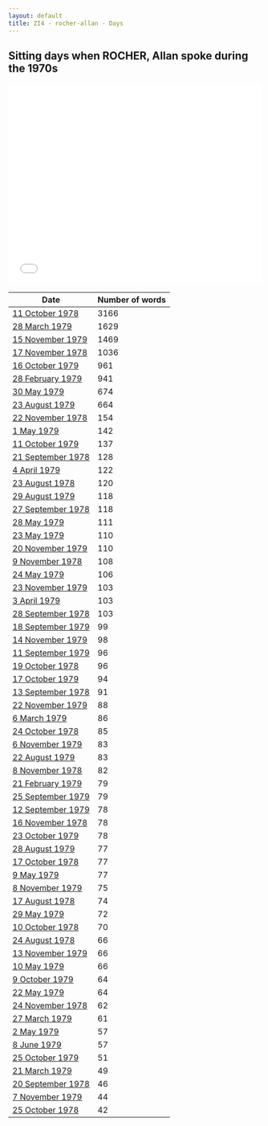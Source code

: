 ```yaml
---
layout: default
title: ZI4 - rocher-allan - Days
---
```

## Sitting days when ROCHER, Allan spoke during the 1970s

<iframe width="100%" height="400" frameborder="0" scrolling="no" src="//plot.ly/~wragge/843.embed"></iframe>

| Date | Number of words |
|--------------|----------------|
|[11 October 1978](https://historichansard.net/senate/1978/19781011_senate_31_s78/)|3166|
|[28 March 1979](https://historichansard.net/senate/1979/19790328_senate_31_s80/)|1629|
|[15 November 1979](https://historichansard.net/senate/1979/19791115_senate_31_s83/)|1469|
|[17 November 1978](https://historichansard.net/senate/1978/19781117_senate_31_s79/)|1036|
|[16 October 1979](https://historichansard.net/senate/1979/19791016_senate_31_s82/)|961|
|[28 February 1979](https://historichansard.net/senate/1979/19790228_senate_31_s80/)|941|
|[30 May 1979](https://historichansard.net/senate/1979/19790530_senate_31_s81/)|674|
|[23 August 1979](https://historichansard.net/senate/1979/19790823_senate_31_s82/)|664|
|[22 November 1978](https://historichansard.net/senate/1978/19781122_senate_31_s79/)|154|
|[1 May 1979](https://historichansard.net/senate/1979/19790501_senate_31_s81/)|142|
|[11 October 1979](https://historichansard.net/senate/1979/19791011_senate_31_s82/)|137|
|[21 September 1978](https://historichansard.net/senate/1978/19780921_senate_31_s78/)|128|
|[4 April 1979](https://historichansard.net/senate/1979/19790404_senate_31_s80/)|122|
|[23 August 1978](https://historichansard.net/senate/1978/19780823_senate_31_s78/)|120|
|[29 August 1979](https://historichansard.net/senate/1979/19790829_senate_31_s82/)|118|
|[27 September 1978](https://historichansard.net/senate/1978/19780927_senate_31_s78/)|118|
|[28 May 1979](https://historichansard.net/senate/1979/19790528_senate_31_s81/)|111|
|[23 May 1979](https://historichansard.net/senate/1979/19790523_senate_31_s81/)|110|
|[20 November 1979](https://historichansard.net/senate/1979/19791120_senate_31_s83/)|110|
|[9 November 1978](https://historichansard.net/senate/1978/19781109_senate_31_s79/)|108|
|[24 May 1979](https://historichansard.net/senate/1979/19790524_senate_31_s81/)|106|
|[23 November 1979](https://historichansard.net/senate/1979/19791123_senate_31_s83/)|103|
|[3 April 1979](https://historichansard.net/senate/1979/19790403_senate_31_s80/)|103|
|[28 September 1978](https://historichansard.net/senate/1978/19780928_senate_31_s78/)|103|
|[18 September 1979](https://historichansard.net/senate/1979/19790918_senate_31_s82/)|99|
|[14 November 1979](https://historichansard.net/senate/1979/19791114_senate_31_s83/)|98|
|[11 September 1979](https://historichansard.net/senate/1979/19790911_senate_31_s82/)|96|
|[19 October 1978](https://historichansard.net/senate/1978/19781019_senate_31_s79/)|96|
|[17 October 1979](https://historichansard.net/senate/1979/19791017_senate_31_s82/)|94|
|[13 September 1978](https://historichansard.net/senate/1978/19780913_senate_31_s78/)|91|
|[22 November 1979](https://historichansard.net/senate/1979/19791122_senate_31_s83/)|88|
|[6 March 1979](https://historichansard.net/senate/1979/19790306_SENATE_31_S80/)|86|
|[24 October 1978](https://historichansard.net/senate/1978/19781024_senate_31_s79/)|85|
|[6 November 1979](https://historichansard.net/senate/1979/19791106_senate_31_s83/)|83|
|[22 August 1979](https://historichansard.net/senate/1979/19790822_senate_31_s82/)|83|
|[8 November 1978](https://historichansard.net/senate/1978/19781108_senate_31_s79/)|82|
|[21 February 1979](https://historichansard.net/senate/1979/19790221_senate_31_s80/)|79|
|[25 September 1979](https://historichansard.net/senate/1979/19790925_senate_31_s82/)|79|
|[12 September 1979](https://historichansard.net/senate/1979/19790912_senate_31_s82/)|78|
|[16 November 1978](https://historichansard.net/senate/1978/19781116_senate_31_s79/)|78|
|[23 October 1979](https://historichansard.net/senate/1979/19791023_senate_31_s83/)|78|
|[28 August 1979](https://historichansard.net/senate/1979/19790828_senate_31_s82/)|77|
|[17 October 1978](https://historichansard.net/senate/1978/19781017_senate_31_s79/)|77|
|[9 May 1979](https://historichansard.net/senate/1979/19790509_senate_31_s81/)|77|
|[8 November 1979](https://historichansard.net/senate/1979/19791108_senate_31_s83/)|75|
|[17 August 1978](https://historichansard.net/senate/1978/19780817_senate_31_s78/)|74|
|[29 May 1979](https://historichansard.net/senate/1979/19790529_senate_31_s81/)|72|
|[10 October 1978](https://historichansard.net/senate/1978/19781010_senate_31_s78/)|70|
|[24 August 1978](https://historichansard.net/senate/1978/19780824_senate_31_s78/)|66|
|[13 November 1979](https://historichansard.net/senate/1979/19791113_senate_31_s83/)|66|
|[10 May 1979](https://historichansard.net/senate/1979/19790510_senate_31_s81/)|66|
|[9 October 1979](https://historichansard.net/senate/1979/19791009_senate_31_s82/)|64|
|[22 May 1979](https://historichansard.net/senate/1979/19790522_senate_31_s81/)|64|
|[24 November 1978](https://historichansard.net/senate/1978/19781124_senate_31_s79/)|62|
|[27 March 1979](https://historichansard.net/senate/1979/19790327_senate_31_s80/)|61|
|[2 May 1979](https://historichansard.net/senate/1979/19790502_senate_31_s81/)|57|
|[8 June 1979](https://historichansard.net/senate/1979/19790608_senate_31_s81/)|57|
|[25 October 1979](https://historichansard.net/senate/1979/19791025_senate_31_s83/)|51|
|[21 March 1979](https://historichansard.net/senate/1979/19790321_senate_31_s80/)|49|
|[20 September 1978](https://historichansard.net/senate/1978/19780920_senate_31_s78/)|46|
|[7 November 1979](https://historichansard.net/senate/1979/19791107_senate_31_s83/)|44|
|[25 October 1978](https://historichansard.net/senate/1978/19781025_senate_31_s79/)|42|
